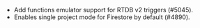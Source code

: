 - Add functions emulator support for RTDB v2 triggers (#5045).
- Enables single project mode for Firestore by default (#4890).
